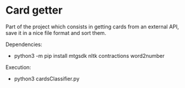 # Card getter
Part of the project which consists in getting cards from an external API, save it in a nice file format and sort them.

Dependencies:
- python3 -m pip install mtgsdk nltk contractions word2number

Execution:
- python3 cardsClassifier.py
